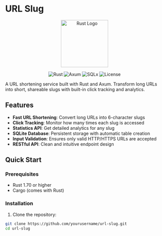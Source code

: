 # URL Slug

<div align="center">
  <img src="https://www.rust-lang.org/logos/rust-logo-512x512.png" width="150" alt="Rust Logo">
</div>

<div align="center">

![Rust](https://img.shields.io/badge/Rust-1.70+-orange?logo=rust&logoColor=white)
![Axum](https://img.shields.io/badge/Axum-0.7-blue?logo=rust&logoColor=white)
![SQLx](https://img.shields.io/badge/SQLx-0.7-green?logo=sqlite&logoColor=white)
![License](https://img.shields.io/badge/License-MIT-yellow)

</div>

A URL shortening service built with Rust and Axum. Transform long URLs into short, shareable slugs with built-in click tracking and analytics.

## Features

- **Fast URL Shortening**: Convert long URLs into 6-character slugs
- **Click Tracking**: Monitor how many times each slug is accessed
- **Statistics API**: Get detailed analytics for any slug
- **SQLite Database**: Persistent storage with automatic table creation
- **Input Validation**: Ensures only valid HTTP/HTTPS URLs are accepted
- **RESTful API**: Clean and intuitive endpoint design

## Quick Start

### Prerequisites

- Rust 1.70 or higher
- Cargo (comes with Rust)

### Installation

1. Clone the repository:
```bash
git clone https://github.com/yourusername/url-slug.git
cd url-slug